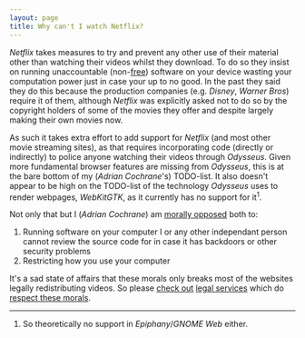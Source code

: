 ```yaml
---
layout: page
title: Why can't I watch Netflix?
---
```


<i>Netflix</i> takes measures to try and prevent any other use of their material other than watching their videos whilst they download. To do so they insist on running unaccountable (non-[free](https://www.fsf.org/about/what-is-free-software)) software on your device wasting your computation power just in case your up to no good. In the past they said they do this because the production companies (e.g. <i>Disney</i>, <i>Warner Bros</i>) require it of them, although <i>Netflix</i> was explicitly asked not to do so by the copyright holders of some of the movies they offer and despite largely making their own movies now. 

As such it takes extra effort to add support for <i>Netflix</i> (and most other movie streaming sites), as that requires incorporating code (directly or indirectly) to police anyone watching their videos through <i>Odysseus</i>. Given more fundamental browser features are missing from <i>Odysseus</i>, this is at the bare bottom of my (<i>Adrian Cochrane</i>'s) TODO-list. It also doesn't appear to be high on the TODO-list of the technology <i>Odysseus</i> uses to render webpages, <i>WebKitGTK</i>, as it currently has no support for it<sup title="So theoretically no support in Epiphany/GNOME Web either">1</sup>. 

Not only that but I (<i>Adrian Cochrane</i>) am [morally opposed](https://defectivebydesign.org/) both to:

1. Running software on your computer I or any other independant person cannot review the source code for in case it has backdoors or other security problems
2. Restricting how you use your computer

It's a sad state of affairs that these morals only breaks most of the websites legally redistributing videos. So please [check out](https://vodo.net/) [legal services](https://vimeo.com/ondemand/) which do [respect these morals](https://cloud.blender.org/).

---

1. So theoretically no support in <i>Epiphany</i>/<i>GNOME Web</i> either.
